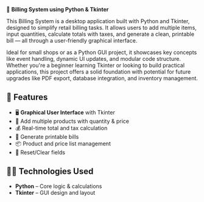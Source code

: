 🧾 **Billing System using Python & Tkinter**

This Billing System is a desktop application built with Python and Tkinter, designed to simplify retail billing tasks. It allows users to add multiple items, input quantities, calculate totals with taxes, and generate a clean, printable bill — all through a user-friendly graphical interface.

Ideal for small shops or as a Python GUI project, it showcases key concepts like event handling, dynamic UI updates, and modular code structure. Whether you're a beginner learning Tkinter or looking to build practical applications, this project offers a solid foundation with potential for future upgrades like PDF export, database integration, and inventory management.


## 🚀 Features

- 🖥️ **Graphical User Interface** with Tkinter
- 🛒 Add multiple products with quantity & price
- 💰 Real-time total and tax calculation
- 🧾 Generate printable bills
- 📦 Product and price list management
- 🔄 Reset/Clear fields


## 🧑‍💻 Technologies Used

- **Python** – Core logic & calculations
- **Tkinter** – GUI design and layout
